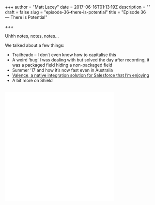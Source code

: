 +++
author = "Matt Lacey"
date = 2017-06-16T01:13:19Z
description = ""
draft = false
slug = "episode-36-there-is-potential"
title = "Episode 36 — There is Potential"

+++


<p>Uhhh notes, notes, notes&#8230;</p>
<p>We talked about a few things:</p>
<ul>
<li>Trailheadx &#8211; I don&#8217;t even know how to capitalise this</li>
<li>A weird &#8216;bug&#8217; I was dealing with but solved the day after recording, it was a packaged field hiding a non-packaged field</li>
<li>Summer &#8217;17 and how it&#8217;s now fast even in Australia</li>
<li><a href="http://valencedata.com">Valence, a native integration solution for Salesforce that I&#8217;m enjoying</a>
<li>A bit more on Shield</li>
</ul>
<p>&nbsp;<br />
<iframe style="border: none" src="//html5-player.libsyn.com/embed/episode/id/5453182/height/360/width/360/theme/legacy/autonext/no/thumbnail/yes/autoplay/no/preload/no/no_addthis/no/direction/backward/" height="360" width="360" scrolling="no"  allowfullscreen webkitallowfullscreen mozallowfullscreen oallowfullscreen msallowfullscreen></iframe></p>



